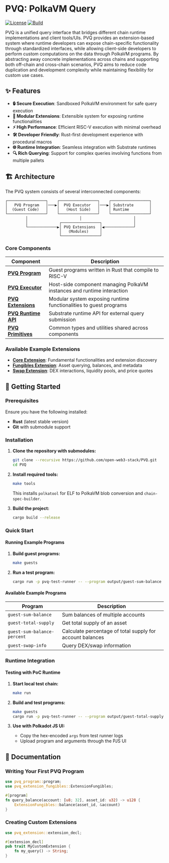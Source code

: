 # PVQ: PolkaVM Query

<!-- generated by polka.codes -->

[![License](https://img.shields.io/badge/license-Apache%202.0-blue.svg)](LICENSE)
[![Build](https://github.com/open-web3-stack/PVQ/actions/workflows/build.yml/badge.svg)](https://github.com/open-web3-stack/PVQ/actions/workflows/build.yml)

PVQ is a unified query interface that bridges different chain runtime implementations and client tools/UIs. PVQ provides an extension-based system where runtime developers can expose chain-specific functionality through standardized interfaces, while allowing client-side developers to perform custom computations on the data through PolkaVM programs. By abstracting away concrete implementations across chains and supporting both off-chain and cross-chain scenarios, PVQ aims to reduce code duplication and development complexity while maintaining flexibility for custom use cases.

## ✨ Features

- **🔒 Secure Execution**: Sandboxed PolkaVM environment for safe query execution
- **🧩 Modular Extensions**: Extensible system for exposing runtime functionalities
- **⚡ High Performance**: Efficient RISC-V execution with minimal overhead
- **🛠️ Developer Friendly**: Rust-first development experience with procedural macros
- **🌐 Runtime Integration**: Seamless integration with Substrate runtimes
- **🔍 Rich Querying**: Support for complex queries involving functions from multiple pallets

## 🏗️ Architecture

The PVQ system consists of several interconnected components:

```
┌─────────────────┐    ┌─────────────────┐    ┌─────────────────┐
│   PVQ Program   │───▶│  PVQ Executor   │───▶│ Substrate       │
│  (Guest Code)   │    │   (Host Side)   │    │ Runtime         │
└─────────────────┘    └─────────────────┘    └─────────────────┘
         │                       │                       │
         │              ┌─────────────────┐              │
         └─────────────▶│ PVQ Extensions  │◀─────────────┘
                        │   (Modules)     │
                        └─────────────────┘
```

### Core Components

| Component | Description |
|-----------|-------------|
| **[PVQ Program](pvq-program/)** | Guest programs written in Rust that compile to RISC-V |
| **[PVQ Executor](pvq-executor/)** | Host-side component managing PolkaVM instances and runtime interaction |
| **[PVQ Extensions](pvq-extension/)** | Modular system exposing runtime functionalities to guest programs |
| **[PVQ Runtime API](pvq-runtime-api/)** | Substrate runtime API for external query submission |
| **[PVQ Primitives](pvq-primitives/)** | Common types and utilities shared across components |

### Available Example Extensions

- **[Core Extension](pvq-extension-core/)**: Fundamental functionalities and extension discovery
- **[Fungibles Extension](pvq-extension-fungibles/)**: Asset querying, balances, and metadata
- **[Swap Extension](pvq-extension-swap/)**: DEX interactions, liquidity pools, and price quotes

## 🚀 Getting Started

### Prerequisites

Ensure you have the following installed:

- **Rust** (latest stable version)
- **Git** with submodule support

### Installation

1. **Clone the repository with submodules:**

   ```bash
   git clone --recursive https://github.com/open-web3-stack/PVQ.git
   cd PVQ
   ```

2. **Install required tools:**

   ```bash
   make tools
   ```

   This installs `polkatool` for ELF to PolkaVM blob conversion and `chain-spec-builder`.

3. **Build the project:**

   ```bash
   cargo build --release
   ```

### Quick Start

#### Running Example Programs

1. **Build guest programs:**

   ```bash
   make guests
   ```

2. **Run a test program:**

   ```bash
   cargo run -p pvq-test-runner -- --program output/guest-sum-balance
   ```

#### Available Example Programs

| Program | Description |
|---------|-------------|
| `guest-sum-balance` | Sum balances of multiple accounts |
| `guest-total-supply` | Get total supply of an asset |
| `guest-sum-balance-percent` | Calculate percentage of total supply for account balances |
| `guest-swap-info` | Query DEX/swap information |

### Runtime Integration

#### Testing with PoC Runtime

1. **Start local test chain:**

   ```bash
   make run
   ```

2. **Build and test programs:**

   ```bash
   make guests
   cargo run -p pvq-test-runner -- --program output/guest-total-supply
   ```

3. **Use with Polkadot JS UI:**
   - Copy the hex-encoded `args` from test runner logs
   - Upload program and arguments through the PJS UI

## 📖 Documentation

### Writing Your First PVQ Program

```rust
use pvq_program::program;
use pvq_extension_fungibles::ExtensionFungibles;

#[program]
fn query_balance(account: [u8; 32], asset_id: u32) -> u128 {
    ExtensionFungibles::balance(asset_id, &account)
}
```

### Creating Custom Extensions

```rust
use pvq_extension::extension_decl;

#[extension_decl]
pub trait MyCustomExtension {
    fn my_query() -> String;
}
```
